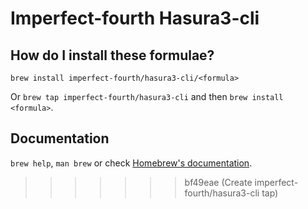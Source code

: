 # Imperfect-fourth Hasura3-cli

## How do I install these formulae?

`brew install imperfect-fourth/hasura3-cli/<formula>`

Or `brew tap imperfect-fourth/hasura3-cli` and then `brew install <formula>`.

## Documentation

`brew help`, `man brew` or check [Homebrew's documentation](https://docs.brew.sh).
>>>>>>> bf49eae (Create imperfect-fourth/hasura3-cli tap)
